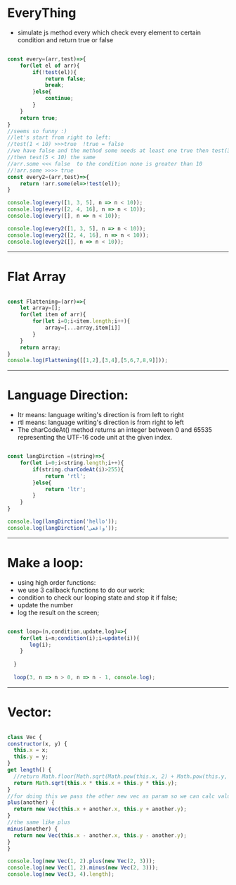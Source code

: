 # EveryThing

* simulate js method every which check every element to certain condition and return true or false
```js

const every=(arr,test)=>{
    for(let el of arr){
        if(!test(el)){
            return false;
            break;
        }else{
            continue;
        }
    }
    return true;
}
//seems so funny :) 
//let's start from right to left:
//test(1 < 10) >>>true  !true = false 
//we have false and the method some needs at least one true then test(3 < 10) the same
//then test(5 < 10) the same
//arr.some <<< false  to the condition none is greater than 10
//!arr.some >>>> true
const every2=(arr,test)=>{
    return !arr.some(el=>!test(el));
}

console.log(every([1, 3, 5], n => n < 10));
console.log(every([2, 4, 16], n => n < 10));
console.log(every([], n => n < 10));

console.log(every2([1, 3, 5], n => n < 10));
console.log(every2([2, 4, 16], n => n < 10));
console.log(every2([], n => n < 10));

```

-------------------------------

# Flat Array

```js

const Flattening=(arr)=>{
    let array=[];
    for(let item of arr){
        for(let i=0;i<item.length;i++){
            array=[...array,item[i]]
        }
    }
    return array;
}
console.log(Flattening([[1,2],[3,4],[5,6,7,8,9]]));

```

----------------------------
# Language Direction:

* ltr  means: language writing's direction is from left to right
* rtl  means: language writing's direction is from right to left
* The charCodeAt() method returns an integer between 0 and 65535 representing the UTF-16 code unit at the given index.

```js

const langDirction =(string)=>{
    for(let i=0;i<string.length;i++){
        if(string.charCodeAt(i)>255){
            return 'rtl';
        }else{
            return 'ltr';
        }
    }
}

console.log(langDirction('hello'));
console.log(langDirction('واقعی'));

```

------------------------------------

# Make a loop:
* using high order functions:
* we use 3 callback functions to do our work:
* condition to check our looping state and stop it if false;
* update the number 
* log the result on the screen;

```js

const loop=(n,condition,update,log)=>{
    for(let i=n;condition(i);i=update(i)){
       log(i);
    }
   
  }
  
  loop(3, n => n > 0, n => n - 1, console.log);

  ```

  ------------------------------------
  # Vector:
  ```js

class Vec {
  constructor(x, y) {
    this.x = x;
    this.y = y;
  }
  get length() {
    //return Math.floor(Math.sqrt(Math.pow(this.x, 2) + Math.pow(this.y, 2)));
    return Math.sqrt(this.x * this.x + this.y * this.y);
  }
  //for doing this we pass the other new vec as param so we can calc values
  plus(another) {
    return new Vec(this.x + another.x, this.y + another.y);
  }
  //the same like plus 
  minus(another) {
    return new Vec(this.x - another.x, this.y - another.y);
  }
}

console.log(new Vec(1, 2).plus(new Vec(2, 3)));
console.log(new Vec(1, 2).minus(new Vec(2, 3)));
console.log(new Vec(3, 4).length);
```

